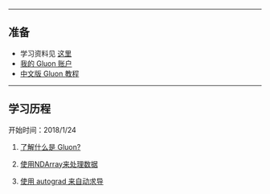 
----

## 准备

- 学习资料见 [这里](https://github.com/q735613050/XinetStudio/blob/master/学习材料.md)
- [我的 Gluon 账户](https://discuss.gluon.ai/u/xinet/summary)
- [中文版 Gluon 教程](http://zh.gluon.ai/index.html#)

-----

## 学习历程

开始时间：2018/1/24

1. [了解什么是 Gluon?](https://github.com/q735613050/XinetStudio/blob/master/Gluon%20简介.md#L1)

2. [使用NDArray来处理数据](https://nbviewer.jupyter.org/github/q735613050/XinetStudio/blob/master/mxnet-gluon-tutorial/2.%20使用NDArray来处理数据.ipynb)

3. [使用 autograd 来自动求导](https://nbviewer.jupyter.org/github/q735613050/XinetStudio/blob/master/mxnet-gluon-tutorial/3.%20使用%20autograd%20来自动求导.ipynb)
